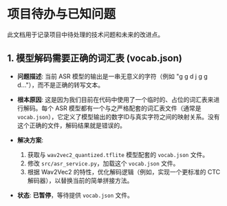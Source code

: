# 项目待办与已知问题

此文档用于记录项目中待处理的技术问题和未来的改进点。

## 1. 模型解码需要正确的词汇表 (vocab.json)

- **问题描述**: 当前 ASR 模型的输出是一串无意义的字符（例如 "g g d j g g d..."），而不是正确的转写文本。
- **根本原因**: 这是因为我们目前在代码中使用了一个临时的、占位的词汇表来进行解码。每个 ASR 模型都有一个与之严格配套的词汇表文件（通常是 `vocab.json`），它定义了模型输出的数字ID与真实字符之间的映射关系。没有这个正确的文件，解码结果就是错误的。
- **解决方案**:
    1.  获取与 `wav2vec2_quantized.tflite` 模型配套的 `vocab.json` 文件。
    2.  修改 `src/asr_service.py`，加载这个 `vocab.json` 文件。
    3.  根据 Wav2Vec2 的特性，优化解码逻辑（例如，实现一个更标准的 CTC 解码器），以替换当前的简单拼接方法。

- **状态**: **已暂停**，等待提供 `vocab.json` 文件。 